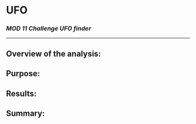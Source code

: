 # **UFO**
### *MOD 11 Challenge UFO finder*
________________________________



## Overview of the analysis:

## Purpose:

## Results:


## Summary:

